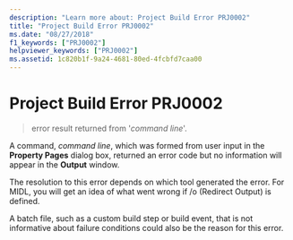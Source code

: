 ```yaml
---
description: "Learn more about: Project Build Error PRJ0002"
title: "Project Build Error PRJ0002"
ms.date: "08/27/2018"
f1_keywords: ["PRJ0002"]
helpviewer_keywords: ["PRJ0002"]
ms.assetid: 1c820b1f-9a24-4681-80ed-4fcbfd7caa00
---
```

# Project Build Error PRJ0002

> error result returned from '*command line*'.

A command, *command line*, which was formed from user input in the **Property Pages** dialog box, returned an error code but no information will appear in the **Output** window.

The resolution to this error depends on which tool generated the error. For MIDL, you will get an idea of what went wrong if /o (Redirect Output) is defined.

A batch file, such as a custom build step or build event, that is not informative about failure conditions could also be the reason for this error.
